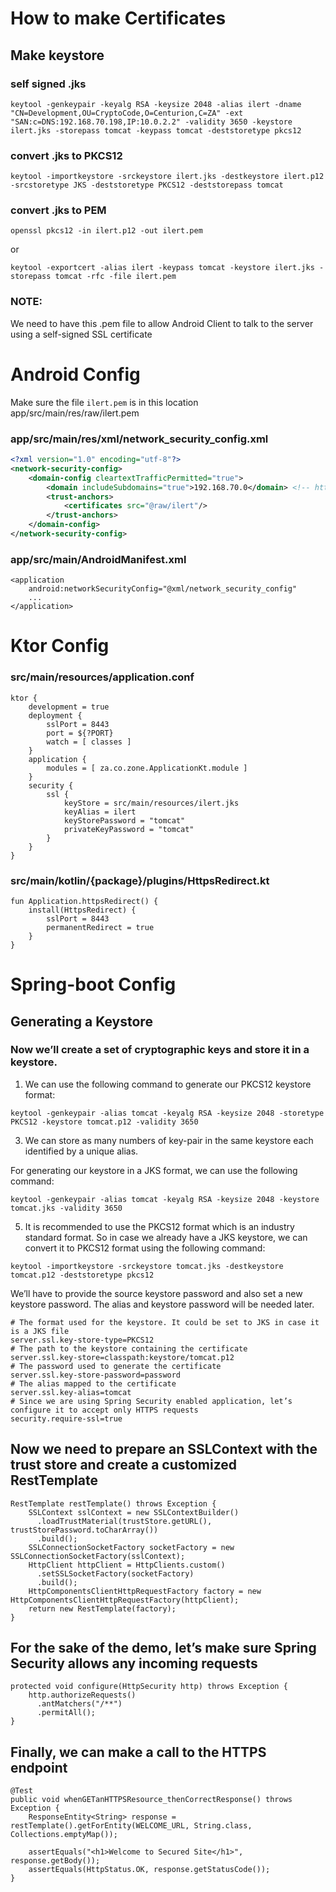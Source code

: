 # How to make Certificates

## Make keystore

### self signed .jks

```
keytool -genkeypair -keyalg RSA -keysize 2048 -alias ilert -dname "CN=Development,OU=CryptoCode,O=Centurion,C=ZA" -ext "SAN:c=DNS:192.168.70.198,IP:10.0.2.2" -validity 3650 -keystore ilert.jks -storepass tomcat -keypass tomcat -deststoretype pkcs12
```

### convert .jks to PKCS12

```
keytool -importkeystore -srckeystore ilert.jks -destkeystore ilert.p12 -srcstoretype JKS -deststoretype PKCS12 -deststorepass tomcat
```

### convert .jks to PEM

```
openssl pkcs12 -in ilert.p12 -out ilert.pem
```

or

```
keytool -exportcert -alias ilert -keypass tomcat -keystore ilert.jks -storepass tomcat -rfc -file ilert.pem
```

### NOTE:

We need to have this .pem file to allow Android Client to talk to the server using a self-signed SSL certificate

# Android Config

Make sure the file `ilert.pem` is in this location app/src/main/res/raw/ilert.pem

### app/src/main/res/xml/network_security_config.xml

```xml
<?xml version="1.0" encoding="utf-8"?>
<network-security-config>
	<domain-config cleartextTrafficPermitted="true">
		<domain includeSubdomains="true">192.168.70.0</domain> <!-- https://server.tld will work -->
		<trust-anchors>
			<certificates src="@raw/ilert"/>
		</trust-anchors>
	</domain-config>
</network-security-config>
```

### app/src/main/AndroidManifest.xml

```
<application
    android:networkSecurityConfig="@xml/network_security_config"
    ...
</application>
```

# Ktor Config

### src/main/resources/application.conf

```
ktor {
	development = true
    deployment {
        sslPort = 8443
        port = ${?PORT}
        watch = [ classes ]
    }
    application {
        modules = [ za.co.zone.ApplicationKt.module ]
    }
    security {
        ssl {
            keyStore = src/main/resources/ilert.jks
            keyAlias = ilert
            keyStorePassword = "tomcat"
            privateKeyPassword = "tomcat"
        }
    }
}
```

### src/main/kotlin/{package}/plugins/HttpsRedirect.kt

```
fun Application.httpsRedirect() {
	install(HttpsRedirect) {
		sslPort = 8443
		permanentRedirect = true
	}
}
```

# Spring-boot Config

## Generating a Keystore

### Now we’ll create a set of cryptographic keys and store it in a keystore.

1. We can use the following command to generate our PKCS12 keystore format:

```
keytool -genkeypair -alias tomcat -keyalg RSA -keysize 2048 -storetype PKCS12 -keystore tomcat.p12 -validity 3650
```

3. We can store as many numbers of key-pair in the same keystore each identified by a unique alias.

For generating our keystore in a JKS format, we can use the following command:

```
keytool -genkeypair -alias tomcat -keyalg RSA -keysize 2048 -keystore tomcat.jks -validity 3650
```

5. It is recommended to use the PKCS12 format which is an industry standard format. So in case we already have a JKS
   keystore, we can convert it to PKCS12 format using the following command:

```
keytool -importkeystore -srckeystore tomcat.jks -destkeystore tomcat.p12 -deststoretype pkcs12
```

We’ll have to provide the source keystore password and also set a new keystore password. The alias and keystore password
will be needed later.

```
# The format used for the keystore. It could be set to JKS in case it is a JKS file
server.ssl.key-store-type=PKCS12
# The path to the keystore containing the certificate
server.ssl.key-store=classpath:keystore/tomcat.p12
# The password used to generate the certificate
server.ssl.key-store-password=password
# The alias mapped to the certificate
server.ssl.key-alias=tomcat
# Since we are using Spring Security enabled application, let’s configure it to accept only HTTPS requests
security.require-ssl=true
```

## Now we need to prepare an SSLContext with the trust store and create a customized RestTemplate

```
RestTemplate restTemplate() throws Exception {
    SSLContext sslContext = new SSLContextBuilder()
      .loadTrustMaterial(trustStore.getURL(), trustStorePassword.toCharArray())
      .build();
    SSLConnectionSocketFactory socketFactory = new SSLConnectionSocketFactory(sslContext);
    HttpClient httpClient = HttpClients.custom()
      .setSSLSocketFactory(socketFactory)
      .build();
    HttpComponentsClientHttpRequestFactory factory = new HttpComponentsClientHttpRequestFactory(httpClient);
    return new RestTemplate(factory);
}
```

## For the sake of the demo, let’s make sure Spring Security allows any incoming requests

```
protected void configure(HttpSecurity http) throws Exception {
    http.authorizeRequests()
      .antMatchers("/**")
      .permitAll();
}
```

## Finally, we can make a call to the HTTPS endpoint

```
@Test
public void whenGETanHTTPSResource_thenCorrectResponse() throws Exception {
    ResponseEntity<String> response = restTemplate().getForEntity(WELCOME_URL, String.class, Collections.emptyMap());

    assertEquals("<h1>Welcome to Secured Site</h1>", response.getBody());
    assertEquals(HttpStatus.OK, response.getStatusCode());
}
```